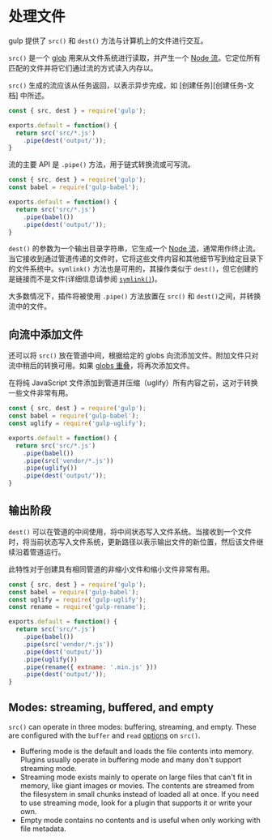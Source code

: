 <!-- front-matter
id: working-with-files
title: Working with Files
hide_title: true
sidebar_label: Working with Files
-->

# 处理文件

gulp 提供了 `src()` 和 `dest()` 方法与计算机上的文件进行交互。

`src()` 是一个 [glob][explaining-globs-docs] 用来从文件系统进行读取，并产生一个 [Node 流][node-streams-docs]。它定位所有匹配的文件并将它们通过流的方式读入内存以。

`src()` 生成的流应该从任务返回，以表示异步完成，如 [创建任务][创建任务-文档] 中所述。

```js
const { src, dest } = require('gulp');

exports.default = function() {
  return src('src/*.js')
    .pipe(dest('output/'));
}
```

流的主要 API 是 `.pipe()` 方法，用于链式转换流或可写流。

```js
const { src, dest } = require('gulp');
const babel = require('gulp-babel');

exports.default = function() {
  return src('src/*.js')
    .pipe(babel())
    .pipe(dest('output/'));
}
```
`dest()` 的参数为一个输出目录字符串，它生成一个 [Node 流][Node-streams-docs]，通常用作终止流。当它接收到通过管道传递的文件时，它将这些文件内容和其他细节写到给定目录下的文件系统中。`symlink()` 方法也是可用的，其操作类似于 `dest()`，但它创建的是链接而不是文件(详细信息请参阅 [`symlink()`][symlink-api-docs])。

大多数情况下，插件将被使用 `.pipe()` 方法放置在 `src()` 和 `dest()`之间，并转换流中的文件。

## 向流中添加文件

还可以将 `src()` 放在管道中间，根据给定的 globs 向流添加文件。附加文件只对流中稍后的转换可用。如果 [globs 重叠][overlapping-globs-docs]，将再次添加文件。

在将纯 JavaScript 文件添加到管道并压缩（uglify）所有内容之前，这对于转换一些文件非常有用。

```js
const { src, dest } = require('gulp');
const babel = require('gulp-babel');
const uglify = require('gulp-uglify');

exports.default = function() {
  return src('src/*.js')
    .pipe(babel())
    .pipe(src('vendor/*.js'))
    .pipe(uglify())
    .pipe(dest('output/'));
}
```

## 输出阶段

`dest()` 可以在管道的中间使用，将中间状态写入文件系统。当接收到一个文件时，将当前状态写入文件系统，更新路径以表示输出文件的新位置，然后该文件继续沿着管道运行。

此特性对于创建具有相同管道的非缩小文件和缩小文件非常有用。

```js
const { src, dest } = require('gulp');
const babel = require('gulp-babel');
const uglify = require('gulp-uglify');
const rename = require('gulp-rename');

exports.default = function() {
  return src('src/*.js')
    .pipe(babel())
    .pipe(src('vendor/*.js'))
    .pipe(dest('output/'))
    .pipe(uglify())
    .pipe(rename({ extname: '.min.js' }))
    .pipe(dest('output/'));
}
```

## Modes: streaming, buffered, and empty

`src()` can operate in three modes: buffering, streaming, and empty. These are configured with the `buffer` and `read` [options][src-options-api-docs] on `src()`.

* Buffering mode is the default and loads the file contents into memory. Plugins usually operate in buffering mode and many don't support streaming mode.
* Streaming mode exists mainly to operate on large files that can't fit in memory, like giant images or movies. The contents are streamed from the filesystem in small chunks instead of loaded all at once. If you need to use streaming mode, look for a plugin that supports it or write your own.
* Empty mode contains no contents and is useful when only working with file metadata.

[explaining-globs-docs]: ../getting-started/6-explaining-globs.md
[creating-tasks-docs]: ../getting-started/3-creating-tasks.md
[overlapping-globs-docs]: ../getting-started/6-explaining-globs.md#overlapping-globs
[node-streams-docs]: https://nodejs.org/api/stream.html
[symlink-api-docs]: ../api/symlink.md
[src-options-api-docs]: ../api/src.md#options
